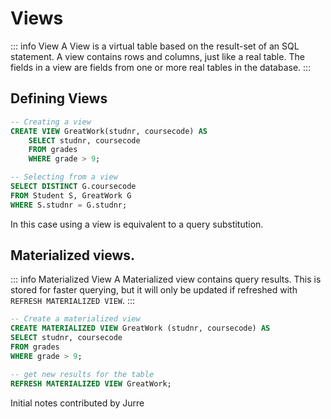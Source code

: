 # Views

::: info View
A View is a virtual table based on the result-set of an SQL statement.
A view contains rows and columns, just like a
real table. The fields in a view are fields from one or more real tables in the database.
:::

## Defining Views

```sql
-- Creating a view
CREATE VIEW GreatWork(studnr, coursecode) AS 
    SELECT studnr, coursecode
    FROM grades
    WHERE grade > 9;

-- Selecting from a view
SELECT DISTINCT G.coursecode
FROM Student S, GreatWork G
WHERE S.studnr = G.studnr;
```

In this case using a view is equivalent to
a query substitution.

## Materialized views.

::: info Materialized View
A Materialized view contains query results. This is stored for faster querying, but it will only be updated if refreshed with `REFRESH MATERIALIZED VIEW`.
:::

```sql
-- Create a materialized view
CREATE MATERIALIZED VIEW GreatWork (studnr, coursecode) AS
SELECT studnr, coursecode
FROM grades
WHERE grade > 9;

-- get new results for the table
REFRESH MATERIALIZED VIEW GreatWork;
```

<p class="contributor">Initial notes contributed by Jurre</p>